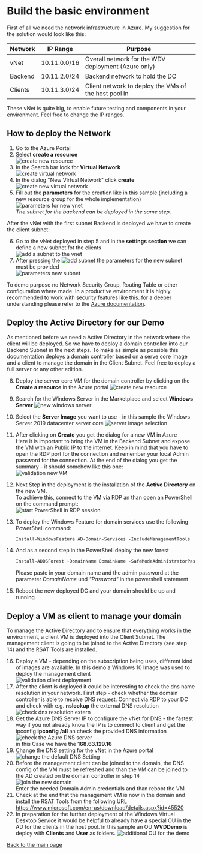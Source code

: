 # Build the basic environment

First of all we need the network infrastructure in Azure. My suggestion for the solution would look like this:

Network|IP Range|Purpose
---|---|---
vNet|10.11.0.0/16|Overall network for the WDV deployment (Azure only)
Backend|10.11.2.0/24|Backend network to hold the DC
Clients|10.11.3.0/24|Client network to deploy the VMs of the host pool in

These vNet is quite big, to enable future testing and components in your environment. Feel free to change the IP ranges.

## How to deploy the Network

1. Go to the Azure Portal
2. Select __create a resource__  
   ![create new resource](../9_images/create-new.png)
3. In the Search bar look for __Virtual Network__  
   ![create virtual network](../9_images/create-vnet.png)
4. In the dialog "New Virtual Network" click __create__  
   ![create new virtual network](../9_images/new-vnet.png)
5. Fill out the __parameters__ for the creation like in this sample (including a new resource group for the whole implementation)  
   ![parameters for new vnet](../9_images/param-new-vnet.png)  
   _The subnet for the backend can be deployed in the same step._

After the vNet with the first subnet Backend is deployed we have to create the client subnet:

6. Go to the vNet deployed in step 5 and in the __settings section__ we can define a new subnet fot the clients  
   ![add a subnet to the vnet](../9_images/create-subnet.png)
7. After pressing the ![add subnet](../9_images/add-subnet.png) the parameters for the new subnet must be provided  
   ![parameters new subnet](../9_images/param-new-subnet.png)

To demo purpose no Network Security Group, Routing Table or other configuration where made. In a productive environment it is highly recommended to work with security features like this. for a deeper understanding please refer to the [Azure documentation](https://docs.microsoft.com/en-us/azure/virtual-network/security-overview).

## Deploy the Active Directory for our Demo

As mentioned before we need a Active Directory in the network where the client will be deployed. So we have to deploy a domain controller into our Backend Subnet in the next steps. To make as simple as possible this documentation deploys a domain controller based on a serve core image and a client to manage the domain in the Client Subnet. Feel free to deploy a full server or any other edition. 

8. Deploy the server core VM for the domain controller by clicking on the __Create a resource__ in the Azure portal
   ![create new resource](../9_images/create-new.png)
9. Search for the Windows Server in the Marketplace and select __Windows Server__
    ![new windows server](../9_images/new-windows-server.png)
10. Select the __Server Image__ you want to use - in this sample the Windows Server 2019 datacenter server core
    ![server image selection](../9_images/new-server-image-selection.png)
11. After clicking on __Create__ you get the dialog for a new VM in Azure  
    Here it is important to bring the VM in the Backend Subnet and expose the VM with an Public IP to the internet. Keep in mind that you have to open the RDP port for the connection and remember your local Admin password for the connection.
    At the end of the dialog you get the summary - it should somehow like this one:  
    ![validation new VM](../9_images/new-vm-validation.png)  
12. Next Step in the deployment is the installation of the __Active Directory__ on the new VM.  
    To achieve this, connect to the VM via RDP an than open an PowerShell on the command prompt:  
    ![start PowerShell in RDP session](../9_images/rdp-start-powershell.png)
13. To deploy the Windows Feature for domain services use the following PowerShell command:  

    ```ps
    Install-WindowsFeature AD-Domain-Services -IncludeManagementTools
    ```

14. And as a second step in the PowerShell deploy the new forest  

    ```ps
    Install-ADDSForest -DomainName DomainName -SafeModeAdministratorPassword (Convertto-SecureString -AsPlainText "Passwort" -Force)
    ```

    Please paste in your domain name and the admin password at the parameter _DomainName_ und _"Password"_ in the powershell statement

15. Reboot the new deployed DC and your domain should be up and running

## Deploy a VM as client to manage your domain 

To manage the Active Directory and to ensure that everything works in the environment, a client VM is deployed into the Client Subnet. The management client is going to be joined to the Active Directory (see step 14) and the RSAT Tools are installed.

16. Deploy a VM - depending on the subscription being uses, different kind of images are available. In this demo a Windows 10 Image was used to deploy the management client  
    ![validation client deployment](../9_images/new-vm-client-validation.png)
17.  After the client is deployed it could be interesting to check the dns name resolution in your network. First step - check whether the domain controller is able to resolve DNS request. Connect via RDP to your DC and check with e.g. __nslookup__ the external DNS resolution  
    ![check dns resolution extern](../9_images/check-dns-extern.png)  
18. Get the Azure DNS Server IP to configure the vNet for DNS - the fastest way if you not already know the IP is to connect to client and get the ipconfig __ipconfig /all__ an check the provided DNS information
    ![check the Azure DNS server](../9_images/check-dns-extern.png)  
    in this Case we have the __168.63.129.16__
19. Change the DNS setting for the vNet in the Azure portal  
    ![change the default DNS Setting](../9_images/change-dns-setting.png)  
20. Before the management client can be joined to the domain, the DNS config of the VM must be refreshed and than the VM can be joined to the AD created on the domain controller in step 14  
    ![join the new domain](../9_images/add-vm-domain.png)  
    Enter the needed Domain Admin credentials and than reboot the VM  
21. Check at the end that the management VM is now in the domain and install the RSAT Tools from the following URL  
    https://www.microsoft.com/en-us/download/details.aspx?id=45520  
22. In preparation for the further deployment of the Windows Virtual Desktop Service it would be helpful to already have a special OU in the AD for the clients in the host pool. In this sample an OU __WVDDemo__ is deploy with __Clients__ and __User__ as folders. 
    ![additional OU for the demo](../9_images/new-ad-ou.png)

[Back to the main page](https://github.com/CSA-OCP-GER/windows-virtual-desktop/)
